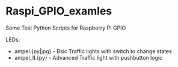 Raspi_GPIO_examles
==================

Some Test Python Scripts for Raspberry PI GPIO

LEDs:
 - ampel.{py|jpg} - Bsic Traffic lights with switch to change states
 - ampel_II.{py} - Advanced Traffic light with pushbutton logic
